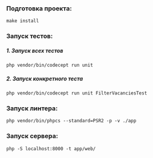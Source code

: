 ### Подготовка проекта:
```
make install
```

### Запуск тестов:
##### 1. Запуск всех тестов
```
php vendor/bin/codecept run unit
```
##### 2. Запуск конкретного теста
```
php vendor/bin/codecept run unit FilterVacanciesTest
```

### Запуск линтера:
```
php vendor/bin/phpcs --standard=PSR2 -p -v ./app
```

### Запуск сервера:
```
php -S localhost:8000 -t app/web/
```
